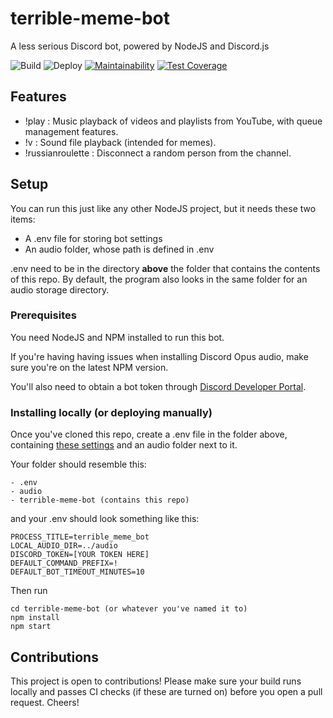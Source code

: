 # terrible-meme-bot
A less serious Discord bot, powered by NodeJS and Discord.js

![Build](https://api.travis-ci.org/Alex-CD/terrible-meme-bot.svg?branch=master)
![Deploy](https://github.com/Alex-CD/terrible-meme-bot/workflows/Deploy/badge.svg)
[![Maintainability](https://api.codeclimate.com/v1/badges/e6541edbf92bbba970ea/maintainability)](https://codeclimate.com/github/Alex-CD/terrible-meme-bot/maintainability)
[![Test Coverage](https://api.codeclimate.com/v1/badges/e6541edbf92bbba970ea/test_coverage)](https://codeclimate.com/github/Alex-CD/terrible-meme-bot/test_coverage)



## Features

- !play : Music playback of videos and playlists from YouTube, with queue management features.
- !v : Sound file playback (intended for memes).
- !russianroulette : Disconnect a random person from the channel.

## Setup

You can run this just like any other NodeJS project, but it needs these two items:

- A .env file for storing bot settings
- An audio folder, whose path is defined in .env

.env need to be in the directory **above** the folder that contains the contents of this repo. By default, the program also looks in the same folder for an audio storage directory.


### Prerequisites

You need NodeJS and NPM installed to run this bot.

If you're having having issues when installing Discord Opus audio, make sure you're on the latest NPM version.


You'll also need to obtain a bot token through [Discord Developer Portal](https://discordapp.com/developers/docs/intro).

### Installing locally (or deploying manually)

Once you've cloned this repo, create a .env file in the folder above, containing [these settings](https://gist.github.com/Alex-CD/b169aaf9c5f58b6c307f1810ba832e35) and an audio folder next to it.

Your folder should resemble this:

```
- .env
- audio
- terrible-meme-bot (contains this repo)
```

and your .env should look something like this:

```
PROCESS_TITLE=terrible_meme_bot
LOCAL_AUDIO_DIR=../audio
DISCORD_TOKEN=[YOUR TOKEN HERE]
DEFAULT_COMMAND_PREFIX=!
DEFAULT_BOT_TIMEOUT_MINUTES=10
```

Then run


```
cd terrible-meme-bot (or whatever you've named it to)
npm install
npm start 

````


## Contributions

This project is open to contributions!
Please make sure your build runs locally and passes CI checks (if these are turned on) before you open a pull request.
Cheers!




